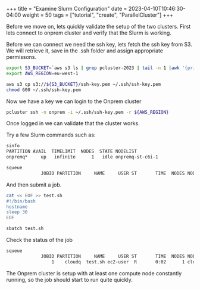 +++
title = "Examine Slurm Configuration"
date = 2023-04-10T10:46:30-04:00
weight = 50
tags = ["tutorial", "create", "ParallelCluster"]
+++


Before we move on, lets quickly validate the setup of the two clusters. First lets connect to onprem cluster and verify that the Slurm is working.

Before we can connect we need the ssh key, lets fetch the ssh key from S3. We will retrieve it, save in the .ssh folder and assign appropriate permissons.

```bash
export S3_BUCKET=`aws s3 ls | grep pcluster-2023 | tail -n 1 |awk '{print $3}'`
export AWS_REGION=eu-west-1

aws s3 cp s3://${S3_BUCKET}/ssh-key.pem ~/.ssh/ssh-key.pem
chmod 600 ~/.ssh/ssh-key.pem
```

Now we have a key we can login to the Onprem cluster

```bash
pcluster ssh -n onprem -i ~/.ssh/ssh-key.pem -r ${AWS_REGION}
```

Once logged in we can validate that the cluster works.

Try a few Slurm commands such as:

```bash
sinfo
PARTITION AVAIL  TIMELIMIT  NODES  STATE NODELIST
onpremq*     up   infinite      1   idle onpremq-st-c6i-1

squeue
             JOBID PARTITION     NAME     USER ST       TIME  NODES NODELIST(REASON)
```

And then submit a job.

```bash
cat << EOF >> test.sh
#!/bin/bash
hostname
sleep 30
EOF

sbatch test.sh
```

Check the status of the job
```bash
squeue
             JOBID PARTITION     NAME     USER ST       TIME  NODES NODELIST(REASON)
                 1    cloudq  test.sh ec2-user  R       0:02      1 cloudq-st-c6i-1


```

The Onprem cluster is setup with at least one compute node constantly running, so the job should start to run quite quickly.
